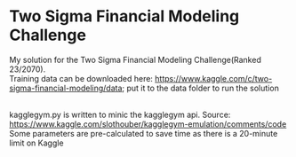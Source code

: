 # Two Sigma Financial Modeling Challenge
My solution for the Two Sigma Financial Modeling Challenge(Ranked 23/2070).
<br>Training data can be downloaded here: https://www.kaggle.com/c/two-sigma-financial-modeling/data; put it to the data folder to run the solution

<br>kagglegym.py is written to minic the kagglegym api. Source: https://www.kaggle.com/slothouber/kagglegym-emulation/comments/code
<br>Some parameters are pre-calculated to save time as there is a 20-minute limit on Kaggle
